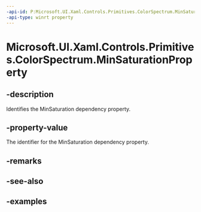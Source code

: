 ```yaml
---
-api-id: P:Microsoft.UI.Xaml.Controls.Primitives.ColorSpectrum.MinSaturationProperty
-api-type: winrt property
---
```


<!-- Property syntax.
public DependencyProperty MinSaturationProperty { get; }
-->

# Microsoft.UI.Xaml.Controls.Primitives.ColorSpectrum.MinSaturationProperty

## -description

Identifies the MinSaturation dependency property.

## -property-value

The identifier for the MinSaturation dependency property.

## -remarks

## -see-also

## -examples


